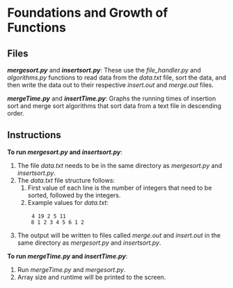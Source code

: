 # Foundations and Growth of Functions #

## Files ##

***mergesort.py*** and ***insertsort.py***: These use the *file_handler.py* and *algorithms.py* functions to read data from the *data.txt* file, sort the data, and then write the data out to their respective *insert.out* and *merge.out* files.

***mergeTime.py*** and ***insertTime.py***: Graphs the running times of insertion sort and merge sort algorithms that sort data from a text file in descending order.

## Instructions ##
**To run *mergesort.py* and *insertsort.py***:
1. The file *data.txt* needs to be in the same directory as *mergesort.py* and *insertsort.py*.
2. The *data.txt* file structure follows:
    1. First value of each line is the number of integers that need to be sorted, followed by the integers.
    2. Example values for *data.txt*:
        <pre>
        <code>4 19 2 5 11
        8 1 2 3 4 5 6 1 2</code></pre>
3. The output will be written to files called *merge.out* and *insert.out* in the same directory as *mergesort.py* and *insertsort.py*.

**To run *mergeTime.py* and *insertTime.py***:
1. Run *mergeTime.py* and *mergesort.py*.
2. Array size and runtime will be printed to the screen.
